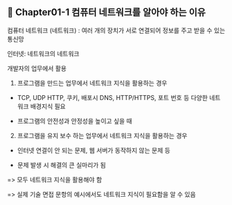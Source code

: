 ## 📌 Chapter01-1 컴퓨터 네트워크를 알아야 하는 이유

컴퓨터 네트워크 (네트워크) : 여러 개의 장치가 서로 연결되어 정보를 주고 받을 수 있는 통신망

인터넷: 네트워크의 네트워크

개발자의 업무에서 활용

1. 프로그램을 만드는 업무에서 네트워크 지식을 활용하는 경우

-   TCP, UDP HTTP, 쿠키, 배포시 DNS, HTTP/HTTPS, 포트 번호 등 다양한 네트워크 배경지식 필요

-   프로그램의 안전성과 안정성을 높이고 싶을 때

2. 프로그램을 유지 보수 하는 업무에서 네트워크 지식을 활용하는 경우

-   인터넷 연결이 안 되는 문제, 웹 서버가 동작하지 않는 문제 등

-   문제 발생 시 해결의 큰 실마리가 됨

=> 모두 네트워크 지식을 활용해야 함

=> 실제 기술 면접 문항의 예시에서도 네트워크 지식이 필요함을 알 수 있음
